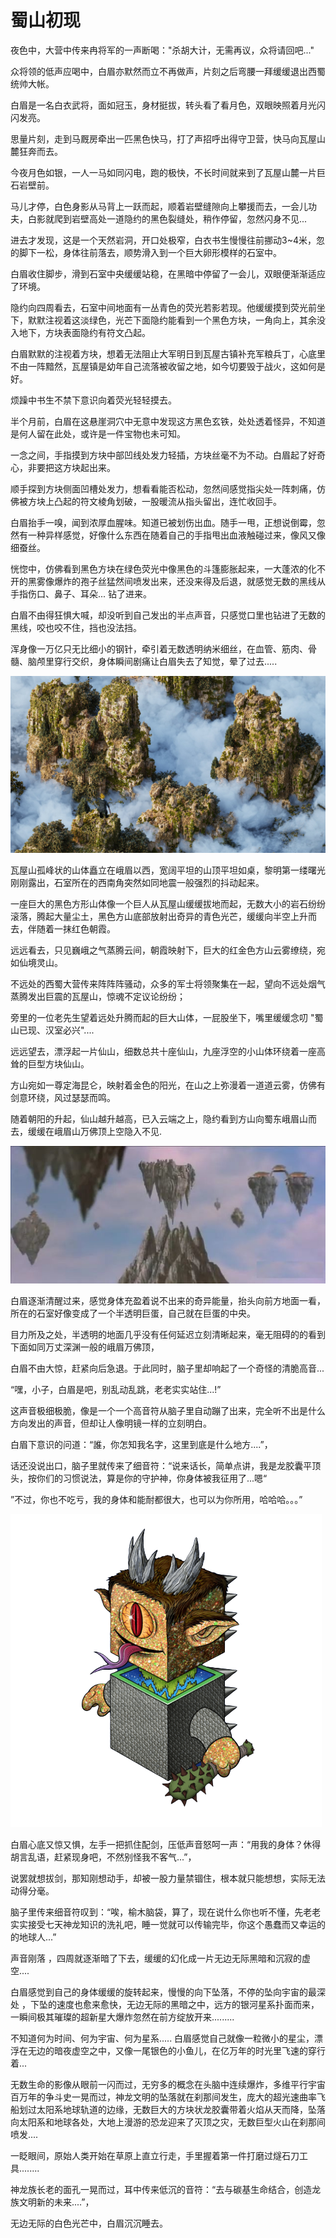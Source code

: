 # 蜀山初现

夜色中，大营中传来冉将军的一声断喝："杀胡大计，无需再议，众将请回吧..."

众将领的低声应喝中，白眉亦默然而立不再做声，片刻之后弯腰一拜缓缓退出西蜀统帅大帐。

白眉是一名白衣武将，面如冠玉，身材挺拔，转头看了看月色，双眼映照着月光闪闪发亮。

思量片刻，走到马厩房牵出一匹黑色快马，打了声招呼出得守卫营，快马向瓦屋山麓狂奔而去。

今夜月色如银，一人一马如同闪电，跑的极快，不长时间就来到了瓦屋山麓一片巨石岩壁前。

马儿才停，白色身影从马背上一跃而起，顺着岩壁缝隙向上攀援而去，一会儿功夫，白影就爬到岩壁高处一道隐约的黑色裂缝处，稍作停留，忽然闪身不见...

进去才发现，这是一个天然岩洞，开口处极窄，白衣书生慢慢往前挪动3\~4米，忽的脚下一松，身体往前落去，顺势滑入到一个巨大卵形模样的石室中。

白眉收住脚步，滑到石室中央缓缓站稳，在黑暗中停留了一会儿，双眼便渐渐适应了环境。

隐约向四周看去，石室中间地面有一丛青色的荧光若影若现。他缓缓摸到荧光前坐下，默默注视着这淡绿色，光芒下面隐约能看到一个黑色方块，一角向上，其余没入地下，方块表面隐约有符文凸起。

白眉默默的注视着方块，想着无法阻止大军明日到瓦屋古镇补充军粮兵丁，心底里不由一阵黯然，瓦屋镇是幼年自己流落被收留之地，如今切要毁于战火，这如何是好。

烦躁中书生不禁下意识向着荧光轻轻摸去。

半个月前，白眉在这悬崖洞穴中无意中发现这方黑色玄铁，处处透着怪异，不知道是何人留在此处，或许是一件宝物也未可知。

一念之间，手指摸到方块中部凹线处发力轻插，方块丝毫不为不动。白眉起了好奇心，非要把这方块起出来。

顺手探到方块侧面凹槽处发力，想看看能否松动，忽然间感觉指尖处一阵刺痛，仿佛被方块上凸起的符文棱角划破，一股暖流从指头留出，连忙收回手。

白眉抬手一嗅，闻到浓厚血腥味。知道已被划伤出血。随手一甩，正想说倒霉，忽然有一种异样感觉，好像什么东西在随着自己的手指甩出血液触碰过来，像风又像细蚕丝。

恍惚中，仿佛看到黑色方块在绿色荧光中像黑色的斗篷膨胀起来，一大蓬浓的化不开的黑雾像爆炸的孢子丝猛然间喷发出来，还没来得及后退，就感觉无数的黑线从手指伤口、鼻子、耳朵... 钻了进来。

白眉不由得狂惧大喊，却没听到自己发出的半点声音，只感觉口里也钻进了无数的黑线，咬也咬不住，挡也没法挡。

浑身像一万亿只无比细小的钢针，牵引着无数透明纳米细丝，在血管、筋肉、骨髓、脑颅里穿行交织，身体瞬间剧痛让白眉失去了知觉，晕了过去.....

![](../.gitbook/assets/仙山.jpeg)

瓦屋山孤峰状的山体矗立在峨眉以西，宽阔平坦的山顶平坦如桌，黎明第一缕曙光刚刚露出，石室所在的西南角突然如同地震一般强烈的抖动起来。

一座巨大的黑色方形山体像一个巨人从瓦屋山缓缓拔地而起，无数大小的岩石纷纷滚落，腾起大量尘土，黑色方山底部放射出奇异的青色光芒，缓缓向半空上升而去，伴随着一抹红色朝霞。

远远看去，只见巍峨之气蒸腾云间，朝霞映射下，巨大的红金色方山云雾缭绕，宛如仙境灵山。

不远处的西蜀大营传来阵阵阵骚动，众多的军士将领聚集在一起，望向不远处烟气蒸腾发出巨震的瓦屋山，惊魂不定议论纷纷；

旁里的一位老先生望着远处升腾而起的巨大山体，一屁股坐下，嘴里缓缓念叨 "蜀山已现、汉室必兴"....

远远望去，漂浮起一片仙山，细数总共十座仙山，九座浮空的小山体环绕着一座高耸的巨型方块仙山。&#x20;

方山宛如一尊定海昆仑，映射着金色的阳光，在山之上弥漫着一道道云雾，仿佛有剑意环绕，风过瑟瑟而鸣。

随着朝阳的升起，仙山越升越高，已入云端之上，隐约看到方山向蜀东峨眉山而去，缓缓在峨眉山万佛顶上空隐入不见.

![蜀山浮空造，落地蜀山崩                                    ](../.gitbook/assets/1000.jpeg)

白眉逐渐清醒过来，感觉身体充盈着说不出来的奇异能量，抬头向前方地面一看，所在的石室好像变成了一个半透明巨蛋，自己就在巨蛋的中央。

目力所及之处，半透明的地面几乎没有任何延迟立刻清晰起来，毫无阻碍的的看到下面如同万丈深渊一般的峨眉万佛顶，

白眉不由大惊，赶紧向后急退。于此同时，脑子里却响起了一个奇怪的清脆高音...

“嘿，小子，白眉是吧，别乱动乱跳，老老实实站住...!”

这声音极细极脆，像是一个一个高音符从脑子里自动蹦了出来，完全听不出是什么方向发出的声音，但却让人像明镜一样的立刻明白。

白眉下意识的问道：“誰，你怎知我名字，这里到底是什么地方....”，&#x20;

话还没说出口，脑子里就传来了细音符：“说来话长，简单点讲，我是龙胶囊平顶头，按你们的习惯说法，算是你的守护神，你身体被我征用了...嗯“

”不过，你也不吃亏，我的身体和能耐都很大，也可以为你所用，哈哈哈。。。”

![ 蜀山DC-平顶头](../.gitbook/assets/1.png)

白眉心底又惊又惧，左手一把抓住配剑，压低声音怒呵一声：“用我的身体？休得胡言乱语，赶紧现身吧，不然别怪我不客气...”，

说罢就想拔剑，那知刚想动手，却被一股力量禁锢住，根本就只能想想，实际无法动得分毫。

脑子里传来细音符叹到：“唉，榆木脑袋，算了，现在说什么你也听不懂，先老老实实接受七天神龙知识的洗礼吧，睡一觉就可以传输完毕，你这个愚蠢而又幸运的的地球人...”

声音刚落 ，四周就逐渐暗了下去，缓缓的幻化成一片无边无际黑暗和沉寂的虚空....

白眉感觉到自己的身体缓缓的旋转起来，慢慢的向下坠落，不停的坠向宇宙的最深处 ，下坠的速度也愈来愈快，无边无际的黑暗之中，远方的银河星系扑面而来，一瞬间极其璀璨的超新星大爆炸忽然在前方绽放开来.........

不知道何为时间、何为宇宙、何为星系..... 白眉感觉自己就像一粒微小的星尘，漂浮在无边的暗夜虚空之中，又像一尾银色的小鱼儿，在亿万年的时光里飞速的穿行着...

无数生命的影像从眼前一闪而过，无穷多的概念在头脑中连续爆炸，多维平行宇宙百万年的争斗史一晃而过，神龙文明的坠落就在刹那间发生，庞大的超光速曲率飞船划过太阳系地球轨道的边缘，无数巨大的方块状龙胶囊带着火焰从天而降，坠落向太阳系和地球各处，大地上漫游的恐龙迎来了灭顶之灾，无数巨型火山在刹那间喷发....&#x20;

一眨眼间，原始人类开始在草原上直立行走，手里握着第一件打磨过燧石刀工具........

神龙族长老的面孔一晃而过，耳中传来低沉的音符：“去与碳基生命结合，创造龙族文明新的未来....”，

无边无际的白色光芒中，白眉沉沉睡去。
